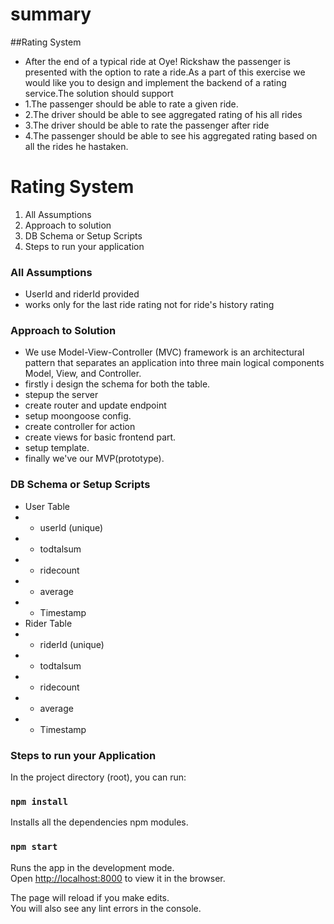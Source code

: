 # summary
##Rating System
- After the end of a typical ride at Oye! Rickshaw the passenger is presented with the option to rate a ride.As a part of this exercise we would like you to design and implement the backend of a rating service.The solution should support
- 1.The passenger should be able to rate a given ride.
- 2.The driver should be able to see aggregated rating of his all rides
- 3.The driver should be able to rate the passenger after ride
- 4.The passenger should be able to see his aggregated rating based on all the rides he hastaken.


# Rating System
1. All Assumptions 
2. Approach to solution
3. DB Schema or Setup Scripts
4. Steps to run your application

### All Assumptions
- UserId and riderId provided
- works only for the last ride rating not for ride's history rating

### Approach to Solution
- We use Model-View-Controller (MVC) framework is an architectural pattern that separates an application into three main logical components Model, View, and Controller.
- firstly i design the schema for both the table.
- stepup the server
- create  router and update endpoint 
- setup moongoose config.
- create controller for action
- create views for  basic frontend part.
- setup template.
- finally we've our MVP(prototype).


### DB Schema or Setup Scripts
- User Table
-   - userId (unique)
-   - todtalsum
-   - ridecount
-   - average
-   - Timestamp
- Rider Table
-   - riderId (unique)
-   - todtalsum
-   - ridecount
-   - average
-   - Timestamp

### Steps to run your Application

In the project directory (root), you can run:

### `npm install`
Installs all the dependencies npm modules.

### `npm start`

Runs the app in the development mode.<br>
Open [http://localhost:8000](http://localhost:8000) to view it in the browser.

The page will reload if you make edits.<br>
You will also see any lint errors in the console.

